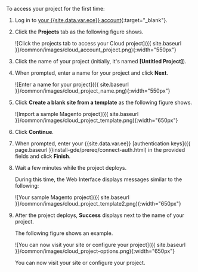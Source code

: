 <div markdown="1">

To access your project for the first time:

1.  Log in to [your {{site.data.var.ece}} account](https://accounts.magento.cloud){:target="_blank"}.
2.  Click the **Projects** tab as the following figure shows.

	![Click the projects tab to access your Cloud project]({{ site.baseurl }}/common/images/cloud_account_project.png){:width="550px"}

3.  Click the name of your project (initially, it's named **[Untitled Project]**).
2.  When prompted, enter a name for your project and click **Next**.

	![Enter a name for your project]({{ site.baseurl }}/common/images/cloud_project_name.png){:width="550px"}

3.  Click **Create a blank site from a template** as the following figure shows.

	![Import a sample Magento project]({{ site.baseurl }}/common/images/cloud_project_template.png){:width="650px"}

4.  Click **Continue**.
5.  When prompted, enter your {{site.data.var.ee}} [authentication keys]({{ page.baseurl }}install-gde/prereq/connect-auth.html) in the provided fields and click **Finish**.
6.  Wait a few minutes while the project deploys.

	During this time, the Web Interface displays messages similar to the following:

	![Your sample Magento project]({{ site.baseurl }}/common/images/cloud_project_template2.png){:width="650px"}

7.  After the project deploys, **Success** displays next to the name of your project.

	The following figure shows an example.

	![You can now visit your site or configure your project]({{ site.baseurl }}/common/images/cloud_project-options.png){:width="650px"}

	You can now visit your site or configure your project.
